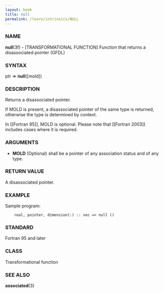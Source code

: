 ```yaml
---
layout: book
title: null
permalink: /learn/intrinsics/NULL
---
```

### NAME

**null**(3f) - \[TRANSFORMATIONAL FUNCTION\] Function that returns a disassociated pointer
(GFDL)

### SYNTAX

ptr =\> **null**(\[mold\])

### DESCRIPTION

Returns a disassociated pointer.

If MOLD is present, a disassociated pointer of the same type is
returned, otherwise the type is determined by context.

In \[\[Fortran 95\]\], MOLD is optional. Please note that \[\[Fortran
2003\]\] includes cases where it is required.

### ARGUMENTS

  - **MOLD**
    (Optional) shall be a pointer of any association status and of any
    type.

### RETURN VALUE

A disassociated pointer.

### EXAMPLE

Sample program:

```
    real, pointer, dimension(:) :: vec => null ()
```

### STANDARD

Fortran 95 and later

### CLASS

Transformational function

### SEE ALSO

**associated**(3)
